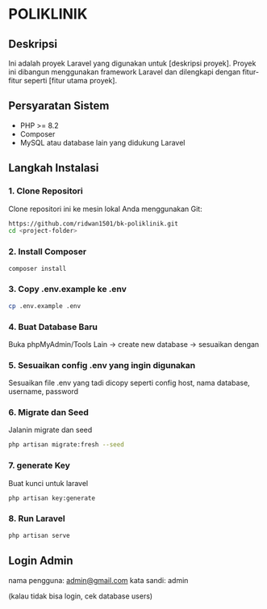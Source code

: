 # POLIKLINIK

## Deskripsi
Ini adalah proyek Laravel yang digunakan untuk [deskripsi proyek]. Proyek ini dibangun menggunakan framework Laravel dan dilengkapi dengan fitur-fitur seperti [fitur utama proyek].

## Persyaratan Sistem
- PHP >= 8.2
- Composer
- MySQL atau database lain yang didukung Laravel

## Langkah Instalasi

### 1. Clone Repositori
Clone repositori ini ke mesin lokal Anda menggunakan Git:
```bash
https://github.com/ridwan1501/bk-poliklinik.git
cd <project-folder>
```

### 2. Install Composer
```bash
composer install
```

### 3. Copy .env.example ke .env
```bash
cp .env.example .env
```

### 4. Buat Database Baru
Buka phpMyAdmin/Tools Lain -> create new database -> sesuaikan dengan 


### 5. Sesuaikan config .env yang ingin digunakan
Sesuaikan file .env yang tadi dicopy seperti config host, nama database, username, password


### 6. Migrate dan Seed
Jalanin migrate dan seed
```bash
php artisan migrate:fresh --seed
```

### 7. generate Key
Buat kunci untuk laravel
```bash
php artisan key:generate
```

### 8. Run Laravel
```bash
php artisan serve
```

## Login Admin
nama pengguna: admin@gmail.com
kata sandi: admin

(kalau tidak bisa login, cek database users)
